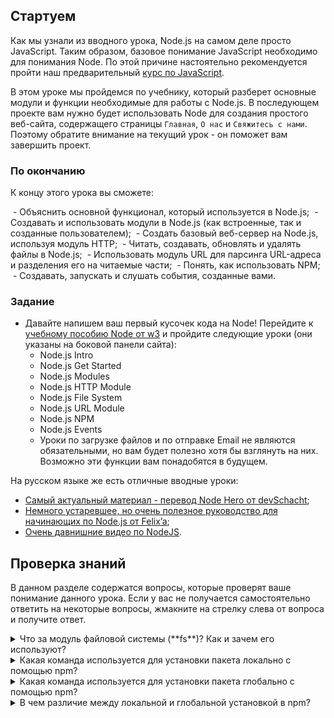 ## Стартуем

Как мы узнали из вводного урока, Node.js на самом деле просто JavaScript. Таким образом, базовое понимание JavaScript необходимо для понимания Node. По этой причине настоятельно рекомендуется пройти наш предварительный [курс по JavaScript](https://vectree.ru/path/78).

В этом уроке мы пройдемся по учебнику, который разберет основные модули и функции необходимые для работы с Node.js. В последующем проекте вам нужно будет использовать Node для создания простого веб-сайта, содержащего страницы `Главная`, `О нас` и `Свяжитесь с нами`. Поэтому обратите внимание на текущий урок - он поможет вам завершить проект.

### По окончанию

К концу этого урока вы сможете:

 - Объяснить основной функционал, который используется в Node.js;
 - Создавать и использовать модули в Node.js (как встроенные, так и созданные пользователем);
 - Создать базовый веб-сервер на Node.js, используя модуль HTTP;
 - Читать, создавать, обновлять и удалять файлы в Node.js;
 - Использовать модуль URL для парсинга URL-адреса и разделения его на читаемые части;
 - Понять, как использовать NPM;
 - Создавать, запускать и слушать события, созданные вами.

### Задание

- Давайте напишем ваш первый кусочек кода на Node! Перейдите к [учебному пособию Node от w3](https://www.w3schools.com/nodejs/default.asp) и пройдите следующие уроки (они указаны на боковой панели сайта):
    - Node.js Intro
    - Node.js Get Started
    - Node.js Modules
    - Node.js HTTP Module
    - Node.js File System
    - Node.js URL Module
    - Node.js NPM
    - Node.js Events
    - Уроки по загрузке файлов и по отправке Email не являются обязательными, но вам будет полезно хотя бы взглянуть на них. Возможно эти функции вам понадобятся в будущем.

На русском языке же есть отличные вводные уроки: 

- [Самый актуальный материал - перевод Node Hero от devSchacht](https://github.com/devSchacht/translations/blob/master/node-hero/full_book.md);
- [Немного устаревшее, но очень полезное руководство для начинающих по Node.js от Felix’a](https://nodeguide.ru/doc/felix/beginner/);
- [Очень давнишние видео по NodeJS](https://www.youtube.com/watch?v=ILpS4Fq3lmw&list=PLDyvV36pndZFWfEQpNixIHVvp191Hb3Gg&index=2&t=0s).

## Проверка знаний

В данном разделе содержатся вопросы, которые проверят ваше понимание данного урока. Если у вас не получается самостоятельно ответить на некоторые вопросы, жмакните на стрелку слева от вопроса и получите ответ.

<details>
<summary>Что за модуль файловой системы (**fs**)? Как и зачем его используют?</summary>
<ul><ul>
  <li>Модуль **fs** позволяет вам работать с файловой системой вашего компьютера. Его подключают с помощью метода require() и используют для чтения, создания, обновления, удаления и переименования файлов.</li>
</ul></ul>
</details>
<details>
<summary>Какая команда используется для установки пакета локально с помощью npm?</summary>
<ul><ul>
  <li>npm install `имя-пакета`</li>
</ul></ul>
</details>
<details>
<summary>Какая команда используется для установки пакета глобально с помощью npm?</summary>
<ul><ul>
  <li>npm install -g `имя-пакета`</li>
</ul></ul>
</details>
<details>
<summary>В чем различие между локальной и глобальной установкой в npm?</summary>
<ul><ul>
  <li>Глобально установленные пакеты доступны с любого места вашего компьютера. Локальные пакеты доступны только из вашего проекта.</li>
</ul></ul>
</details>

